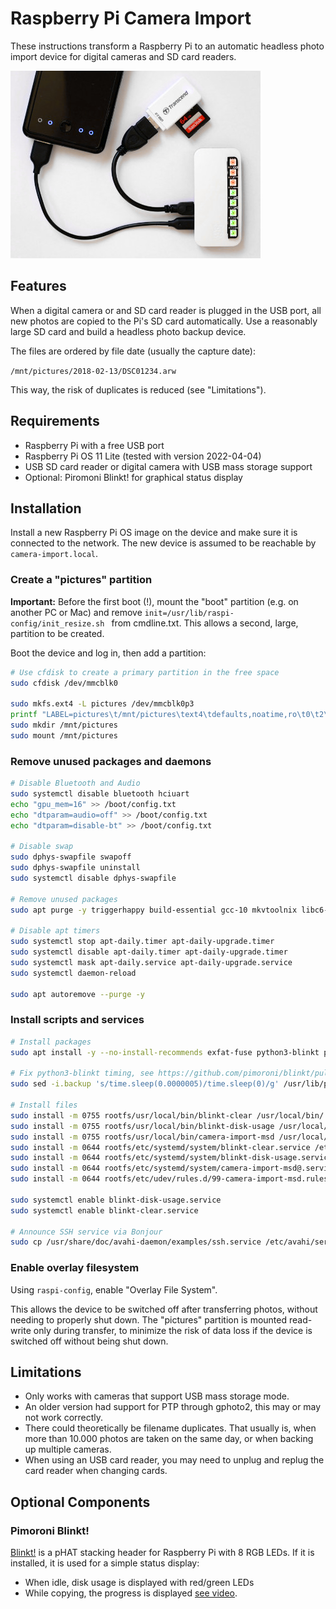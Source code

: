 # Raspberry Pi Camera Import

These instructions transform a Raspberry Pi to an automatic headless photo import device for digital cameras and SD card readers.

![Raspberry Pi Camera Import](preview.jpg)

## Features

When a digital camera or and SD card reader is plugged in the USB port, all new photos are copied to the Pi's SD card automatically. Use a reasonably large SD card and build a headless photo backup device.

The files are ordered by file date (usually the capture date):

`/mnt/pictures/2018-02-13/DSC01234.arw`

This way, the risk of duplicates is reduced (see "Limitations").

## Requirements

- Raspberry Pi with a free USB port
- Raspberry Pi OS 11 Lite (tested with version 2022-04-04)
- USB SD card reader or digital camera with USB mass storage support
- Optional: Piromoni Blinkt! for graphical status display

## Installation

Install a new Raspberry Pi OS image on the device and make sure it is connected to the network. The new device is assumed to be reachable by `camera-import.local`.

### Create a "pictures" partition

**Important:** Before the first boot (!), mount the "boot" partition (e.g. on another PC or Mac) and remove `init=/usr/lib/raspi-config/init_resize.sh ` from cmdline.txt. This allows a second, large, partition to be created.

Boot the device and log in, then add a partition:

```sh
# Use cfdisk to create a primary partition in the free space
sudo cfdisk /dev/mmcblk0

sudo mkfs.ext4 -L pictures /dev/mmcblk0p3
printf "LABEL=pictures\t/mnt/pictures\text4\tdefaults,noatime,ro\t0\t2\n" | sudo tee -a /etc/fstab > /dev/null
sudo mkdir /mnt/pictures
sudo mount /mnt/pictures
```

### Remove unused packages and daemons

```sh
# Disable Bluetooth and Audio
sudo systemctl disable bluetooth hciuart
echo "gpu_mem=16" >> /boot/config.txt
echo "dtparam=audio=off" >> /boot/config.txt
echo "dtparam=disable-bt" >> /boot/config.txt

# Disable swap
sudo dphys-swapfile swapoff
sudo dphys-swapfile uninstall
sudo systemctl disable dphys-swapfile

# Remove unused packages
sudo apt purge -y triggerhappy build-essential gcc-10 mkvtoolnix libc6-dev firmware-libertas firmware-atheros bluez gdb libc6-dbg manpages-dev dpkg-dev libraspberrypi-dev userconf-pi man-db

# Disable apt timers
sudo systemctl stop apt-daily.timer apt-daily-upgrade.timer
sudo systemctl disable apt-daily.timer apt-daily-upgrade.timer
sudo systemctl mask apt-daily.service apt-daily-upgrade.service
sudo systemctl daemon-reload

sudo apt autoremove --purge -y
```

### Install scripts and services

```sh
# Install packages
sudo apt install -y --no-install-recommends exfat-fuse python3-blinkt python3-psutil

# Fix python3-blinkt timing, see https://github.com/pimoroni/blinkt/pull/73 
sudo sed -i.backup 's/time.sleep(0.0000005)/time.sleep(0)/g' /usr/lib/python3/dist-packages/blinkt.py

# Install files
sudo install -m 0755 rootfs/usr/local/bin/blinkt-clear /usr/local/bin/
sudo install -m 0755 rootfs/usr/local/bin/blinkt-disk-usage /usr/local/bin/
sudo install -m 0755 rootfs/usr/local/bin/camera-import-msd /usr/local/bin/
sudo install -m 0644 rootfs/etc/systemd/system/blinkt-clear.service /etc/systemd/system/
sudo install -m 0644 rootfs/etc/systemd/system/blinkt-disk-usage.service /etc/systemd/system/
sudo install -m 0644 rootfs/etc/systemd/system/camera-import-msd@.service /etc/systemd/system/
sudo install -m 0644 rootfs/etc/udev/rules.d/99-camera-import-msd.rules /etc/udev/rules.d/

sudo systemctl enable blinkt-disk-usage.service
sudo systemctl enable blinkt-clear.service

# Announce SSH service via Bonjour
sudo cp /usr/share/doc/avahi-daemon/examples/ssh.service /etc/avahi/services/ssh.service
```

### Enable overlay filesystem

Using `raspi-config`, enable "Overlay File System".

This allows the device to be switched off after transferring photos, without needing to properly shut down. The "pictures" partition is mounted read-write only during transfer, to minimize the risk of data loss if the device is switched off without being shut down.

## Limitations

- Only works with cameras that support USB mass storage mode.
- An older version had support for PTP through gphoto2, this may or may not work correctly.
- There could theoretically be filename duplicates. That usually is, when more than 10.000 photos are taken on the same day, or when backing up multiple cameras.
- When using an USB card reader, you may need to unplug and replug the card reader when changing cards.

## Optional Components

### Pimoroni Blinkt!

[Blinkt!](https://github.com/pimoroni/blinkt) is a pHAT stacking header for Raspberry Pi with 8 RGB LEDs. If it is installed, it is used for a simple status display:

- When idle, disk usage is displayed with red/green LEDs
- While copying, the progress is displayed [see video](https://www.youtube.com/watch?v=rcr646JgzJ4).
